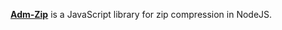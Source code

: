 [**Adm-Zip**](https://www.npmjs.com/package/adm-zip) is a JavaScript library for zip compression in NodeJS.
